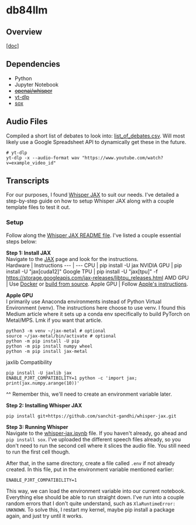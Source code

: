 # db84llm
## Overview
[[doc]](https://docs.google.com/document/d/1crGWlnyNGzeMiyU7aU-ASB3LHUfqGN0PjMI9Fk-QO90/edit#heading=h.1o0zogi4z3b1)

## Dependencies
- Python
- Jupyter Notebook
- <s>[openai/whisper](https://github.com/openai/whisper)</s>
- [yt-dlp](https://github.com/yt-dlp/yt-dlp)
- [sox](https://pypi.org/project/sox/)

## Audio Files
Compiled a short list of debates to look into: [list_of_debates.csv](./transcription/list_of_debates.csv). Will most likely use a Google Spreadsheet API to dynamically get these in the future.

```shell
# yt-dlp
yt-dlp -x --audio-format wav "https://www.youtube.com/watch?v=example_video_id"
```

## Transcripts
For our purposes, I found [Whisper JAX](https://github.com/sanchit-gandhi/whisper-jax?tab=readme-ov-file) to suit our needs. I've detailed a step-by-step guide on how to setup Whisper JAX along with a couple template files to test it out.

### Setup
Follow along the [Whisper JAX README file](https://github.com/sanchit-gandhi/whisper-jax?tab=readme-ov-file). I've listed a couple essential steps below:  
  
<b>Step 1: Install JAX</b>  
Navigate to the [JAX](https://github.com/google/jax#installation) page and look for the instructions.  
Hardware | Instructions
--- | ---
CPU | pip install -U jax
NVIDIA GPU | pip install -U "jax[cuda12]"
Google TPU | pip install -U "jax[tpu]" -f https://storage.googleapis.com/jax-releases/libtpu_releases.html
AMD GPU | Use [Docker](https://hub.docker.com/r/rocm/jax) or [build from source](https://jax.readthedocs.io/en/latest/developer.html#additional-notes-for-building-a-rocm-jaxlib-for-amd-gpus).
Apple GPU | Follow [Apple's instructions](https://developer.apple.com/metal/jax/).
  
<b>Apple GPU</b>  
I primarily use Anaconda environments instead of Python Virtual Environment (venv). The instructions here choose to use venv. I found this Medium article where it sets up a conda env specifically to build PyTorch on Metal/MPS. Lmk if you want that article.
```shell
python3 -m venv ~/jax-metal # optional
source ~/jax-metal/bin/activate # optional
python -m pip install -U pip
python -m pip install numpy wheel
python -m pip install jax-metal
```
jaxlib Compatibility
```shell
pip install -U jaxlib jax
ENABLE_PJRT_COMPATIBILITY=1 python -c 'import jax; print(jax.numpy.arange(10))'
```
^^ Remember this, we'll need to create an environment variable later. 
  
<b>Step 2: Installing Whisper JAX</b>  
```shell
pip install git+https://github.com/sanchit-gandhi/whisper-jax.git
```
  
<b>Step 3: Running Whisper</b>  
Navigate to the [whisper-jax.ipynb](./transcription/whisper-jax.ipynb) file. If you haven't already, go ahead and `pip install sox`. I've uploaded the different speech files already, so you don't need to run the second cell where it slices the audio file. You still need to run the first cell though.  

After that, in the same directory, create a file called `.env` if not already created. In this file, put in the environment variable mentioned earlier:
```shell
ENABLE_PJRT_COMPATIBILITY=1
```
This way, we can load the environment variable into our current notebook. Everything else should be able to run straight down. I've run into a couple random errors that I don't quite understand, such as `XlaRuntimeError: UNKNOWN`. To solve this, I restart my kernel, maybe pip install a package again, and just try until it works.